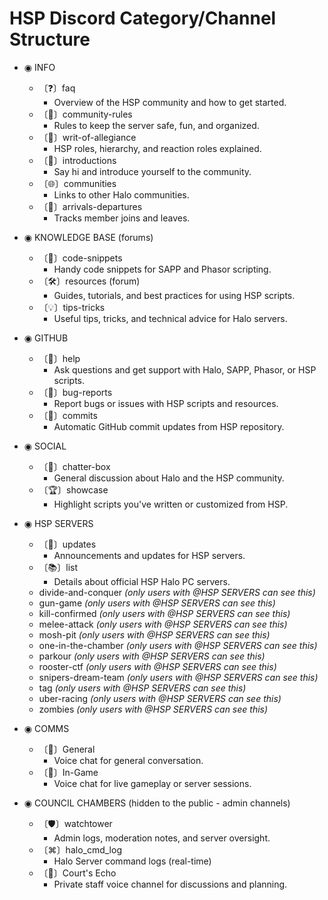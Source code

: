 # HSP Discord Category/Channel Structure

* ◉ INFO
    * 〔❓〕faq
        * Overview of the HSP community and how to get started.
    * 〔📕〕community-rules
        * Rules to keep the server safe, fun, and organized.
    * 〔📜〕writ-of-allegiance
        * HSP roles, hierarchy, and reaction roles explained.
    * 〔👋〕introductions
        * Say hi and introduce yourself to the community.
    * 〔🌐〕communities
        * Links to other Halo communities.
    * 〔🚪〕arrivals-departures
        * Tracks member joins and leaves.

* ◉ KNOWLEDGE BASE (forums)
    * 〔👾〕code-snippets
        * Handy code snippets for SAPP and Phasor scripting.
    * 〔🛠️〕resources (forum)
        * Guides, tutorials, and best practices for using HSP scripts.
    * 〔💡〕tips-tricks
        * Useful tips, tricks, and technical advice for Halo servers.

* ◉ GITHUB
    * 〔🙋〕help
        * Ask questions and get support with Halo, SAPP, Phasor, or HSP scripts.
    * 〔🐛〕bug-reports
        * Report bugs or issues with HSP scripts and resources.
    * 〔🔔〕commits
        * Automatic GitHub commit updates from HSP repository.

* ◉ SOCIAL
    * 〔💬〕chatter-box
        * General discussion about Halo and the HSP community.
    * 〔🏆〕showcase
        * Highlight scripts you've written or customized from HSP.

* ◉ HSP SERVERS
    * 〔🔔〕updates
        * Announcements and updates for HSP servers.
    * 〔📚〕list
        * Details about official HSP Halo PC servers.
    * divide-and-conquer _(only users with @HSP SERVERS can see this)_
    * gun-game _(only users with @HSP SERVERS can see this)_
    * kill-confirmed _(only users with @HSP SERVERS can see this)_
    * melee-attack _(only users with @HSP SERVERS can see this)_
    * mosh-pit _(only users with @HSP SERVERS can see this)_
    * one-in-the-chamber _(only users with @HSP SERVERS can see this)_
    * parkour _(only users with @HSP SERVERS can see this)_
    * rooster-ctf _(only users with @HSP SERVERS can see this)_
    * snipers-dream-team _(only users with @HSP SERVERS can see this)_
    * tag _(only users with @HSP SERVERS can see this)_
    * uber-racing _(only users with @HSP SERVERS can see this)_
    * zombies _(only users with @HSP SERVERS can see this)_

* ◉ COMMS
    * 〔🎤〕General
        * Voice chat for general conversation.
    * 〔🎤〕In-Game
        * Voice chat for live gameplay or server sessions.

* ◉ COUNCIL CHAMBERS (hidden to the public - admin channels)
    * 〔🛡️〕watchtower
        * Admin logs, moderation notes, and server oversight.
    * 〔⌘〕halo_cmd_log
        * Halo Server command logs (real-time)
    * 〔🎤〕Court's Echo
        * Private staff voice channel for discussions and planning.
